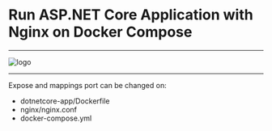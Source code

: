 # Run ASP.NET Core Application with Nginx on Docker Compose
***
![logo]()
***
Expose and mappings port can be changed on:
- dotnetcore-app/Dockerfile
- nginx/nginx.conf
- docker-compose.yml
